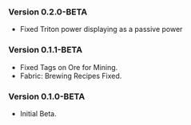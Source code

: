 ### Version 0.2.0-BETA
- Fixed Triton power displaying as a passive power

### Version 0.1.1-BETA
- Fixed Tags on Ore for Mining.
- Fabric: Brewing Recipes Fixed.

### Version 0.1.0-BETA
- Initial Beta.